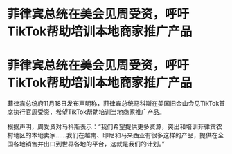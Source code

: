 # 菲律宾总统在美会见周受资，呼吁TikTok帮助培训本地商家推广产品

# 菲律宾总统在美会见周受资，呼吁TikTok帮助培训本地商家推广产品

菲律宾总统府11月18日发布声明称，菲律宾总统马科斯在美国旧金山会见TikTok首席执行官周受资，希望TikTok帮助培训当地商家推广产品。

根据声明，周受资对马科斯表示：“我们希望提供更多资源，突出和培训菲律宾农村地区的本地卖家……我们在越南、印尼和马来西亚有很多这样的产品，提供在全国各地销售并出口到世界各地的平台，这就是我们的计划。”

